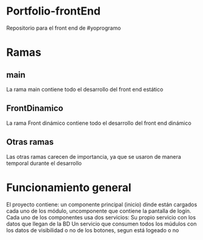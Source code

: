 # Portfolio-frontEnd
Repositorio para el front end de #yoprogramo

# Ramas

## main
La rama main contiene todo el desarrollo del front end estático

## FrontDinamico
La rama Front dinámico contiene todo el desarrollo del front end dinámico

## Otras ramas
Las otras ramas carecen de importancia, ya que se usaron de manera temporal durante el desarrollo

# Funcionamiento general
El proyecto contiene: un componente principal (inicio) dinde están cargados cada uno de los módulo, uncomponente que contiene la pantalla de logín.
Cada uno de los componentes usa dos servicios: 
  Su propio servicio con los datos que llegan de la BD 
  Un servicio que consumen todos los múdulos con los datos de visibilidad o no de los botones, segun está logeado o no

